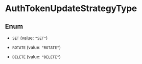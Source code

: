 

# AuthTokenUpdateStrategyType

## Enum


* `SET` (value: `"SET"`)

* `ROTATE` (value: `"ROTATE"`)

* `DELETE` (value: `"DELETE"`)



